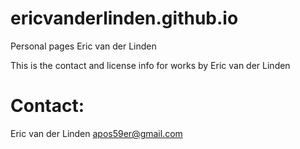 # ericvanderlinden.github.io
Personal pages Eric van der Linden

This is the contact and license info for works by Eric van der Linden

# Contact:
Eric van der Linden
apos59er@gmail.com
